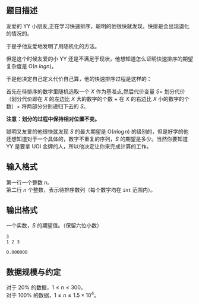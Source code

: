 ## 题目描述

友爱的 YY 小朋友,正在学习快速排序，聪明的他很快就发现，快排是会出现退化的情况的。

于是乎他友爱地发明了用随机化的方法。

但是这个时候友爱的小 YY 还是不满足于现状，他想知道怎么证明快速排序的期望复杂度是 $\text{O}(n\ log n)$。

于是他决定自己定义代价自己算，他的快速排序过程是这样的：

首先在待排序的数字里随机选取一个 $X$ 作为基准点,然后代价变量 $S=$ 划分代价（划分代价即在 $X$ 的左边比 $X$ 大的数字的个数 + 在 $X$ 的右边比 $X$ 小的数字的个数）+ 将两部分分别递归下去的 $S$。

**注意：划分的过程中保持相对位置不变。**

聪明又友爱的他很快就发现 $S$ 的最大期望是 $\text{O}(n\log n)$ 的级别的，但是好学的他还想知道对于一个具体的，数字不重复的序列，$S$ 的期望是多少。当然你要知道 YY 是要拿 UOI 金牌的人，所以他决定让你来完成计算的工作。

## 输入格式

第一行一个整数 $n$。  
第二行 $n$ 个整数，表示待排序数列（每个数字均在 `int` 范围内）。

## 输出格式

一个实数，$S$ 的期望值。（保留六位小数）

```input1
3
1 2 3
```

```output1
0.000000
```

## 数据规模与约定

对于 $20\%$ 的数据，$1\le n\le 300$。  
对于 $100\%$ 的数据，$1\leq n\leq 1.5\times 10^4$。
